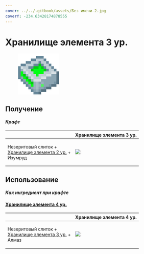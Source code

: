 ```yaml
---
cover: ../../.gitbook/assets/Без имени-2.jpg
coverY: -234.63428174878555
---
```


# Хранилище элемента 3 ур.

<figure><img src="../../.gitbook/assets/item_storage_cell_16k_128.png" alt=""><figcaption></figcaption></figure>

## Получение

#### _Крафт_

|                                                                                                            | Хранилище элемента 3 ур.                                |
| ---------------------------------------------------------------------------------------------------------- | ------------------------------------------------------- |
| <p>Незеритовый слиток +<br><a href="item_storage_cell_4k.md">Хранилище элемента 2 ур.</a> +<br>Изумруд</p> | ![](../../.gitbook/assets/item\_storage\_cell\_16k.png) |

## Использование

#### _Как ингредиент при крафте_

#### [Хранилище элемента 4 ур.](item\_storage\_cell\_64k.md)

|                                                                                                           | Хранилище элемента 4 ур.                                |
| --------------------------------------------------------------------------------------------------------- | ------------------------------------------------------- |
| <p>Незеритовый слиток +<br><a href="item_storage_cell_16k.md">Хранилище элемента 3 ур.</a> +<br>Алмаз</p> | ![](../../.gitbook/assets/item\_storage\_cell\_64k.png) |
